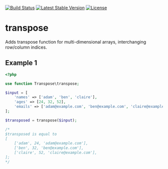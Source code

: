 [![Build Status](https://travis-ci.org/petemcfarlane/transpose.svg?branch=v1.0.0)](https://travis-ci.org/petemcfarlane/transpose)
[![Latest Stable Version](https://poser.pugx.org/transpose/transpose/v/stable)](https://packagist.org/packages/transpose/transpose)
[![License](https://poser.pugx.org/transpose/transpose/license)](https://packagist.org/packages/transpose/transpose)

# transpose

Adds transpose function for multi-dimensional arrays, interchanging row/column indices.

## Example 1

```php
<?php

use function Transpose\transpose;

$input = [
    'names' => ['adam', 'ben', 'claire'],
    'ages' => [24, 32, 52],
    'emails' => ['adam@example.com', 'ben@example.com', 'claire@example.com'],
];

$transposed = transpose($input);

/*
$transposed is equal to
[
    ['adam', 24, 'adam@example.com'],
    ['ben', 32, 'ben@example.com'],
    ['claire', 52, 'claire@example.com'],
];
*/
```

